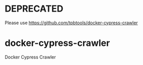 # DEPRECATED

Please use https://github.com/tpbtools/docker-cypress-crawler

# docker-cypress-crawler
Docker Cypress Crawler
